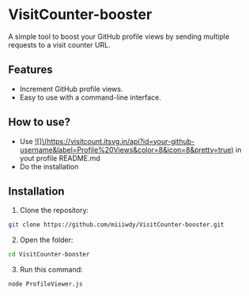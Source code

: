 # VisitCounter-booster

A simple tool to boost your GitHub profile views by sending multiple requests to a visit counter URL.

## Features
- Increment GitHub profile views.
- Easy to use with a command-line interface.

## How to use?
- Use  [![]\\(https://visitcount.itsvg.in/api?id=your-github-username&label=Profile%20Views&color=8&icon=8&pretty=true)](https://visitcount.itsvg.in\\) in yout profile README.md
- Do the installation

## Installation
1. Clone the repository:
  ```bash
  git clone https://github.com/miiiwdy/VisitCounter-booster.git
  ```
2. Open the folder:
  ```bash
  cd VisitCounter-booster
  ```
3. Run this command:
  ```bash
  node ProfileViewer.js
  ```
